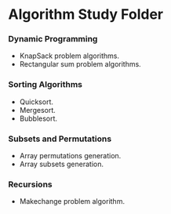 # Algorithm Study Folder #

### Dynamic Programming ###
+ KnapSack problem algorithms.
+ Rectangular sum problem algorithms.

### Sorting Algorithms ###
+ Quicksort.
+ Mergesort.
+ Bubblesort.

### Subsets and Permutations ###
+ Array permutations generation.
+ Array subsets generation.

### Recursions ###
+ Makechange problem algorithm.
